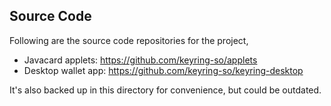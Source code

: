 ## Source Code

Following are the source code repositories for the project,
- Javacard applets: https://github.com/keyring-so/applets
- Desktop wallet app: https://github.com/keyring-so/keyring-desktop

It's also backed up in this directory for convenience, but could be outdated.